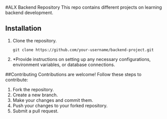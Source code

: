 #ALX Backend Repository
This repo contains different projects on learning backend development.

## Installation

1. Clone the repository.
   ```shell
   git clone https://github.com/your-username/backend-project.git
2. *Provide instructions on setting up any necessary configurations, environment variables, or database connections.
 
##Contributing
Contributions are welcome! Follow these steps to contribute:

1. Fork the repository.
2. Create a new branch.
3. Make your changes and commit them.
4. Push your changes to your forked repository.
5. Submit a pull request. 

